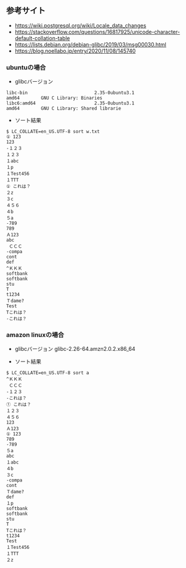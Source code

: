 ## 参考サイト
- https://wiki.postgresql.org/wiki/Locale_data_changes
- https://stackoverflow.com/questions/16817925/unicode-character-default-collation-table
- https://lists.debian.org/debian-glibc/2019/03/msg00030.html
- https://blog.noellabo.jp/entry/2020/11/08/145740


### ubuntuの場合
- glibcバージョン
```
libc-bin                         2.35-0ubuntu3.1                         amd64        GNU C Library: Binaries
libc6:amd64                      2.35-0ubuntu3.1                         amd64        GNU C Library: Shared librarie
```

- ソート結果
```
$ LC_COLLATE=en_US.UTF-8 sort w.txt
① 123
123
-１２３
１２３
１abc
１p
１Test456
１TTT
① これは？
２z
３c
４５６
４b
５a
-789
789
Ａ123
abc
 ＣＣＣ
-compa
cont
def
^ＫＫＫ
softbank
softbank
stu
T
t1234
Ｔdame?
Test
Tこれは？
-これは？
```

### amazon linuxの場合
- glibcバージョン
glibc-2.26-64.amzn2.0.2.x86_64

- ソート結果
```
$ LC_COLLATE=en_US.UTF-8 sort a
^ＫＫＫ
 ＣＣＣ
-１２３
-これは？
① これは？
１２３
４５６
123
Ａ123
① 123
789
-789
５a
abc
１abc
４b
３c
-compa
cont
Ｔdame?
def
１p
softbank
softbank
stu
T
Tこれは？
t1234
Test
１Test456
１TTT
２z
```
